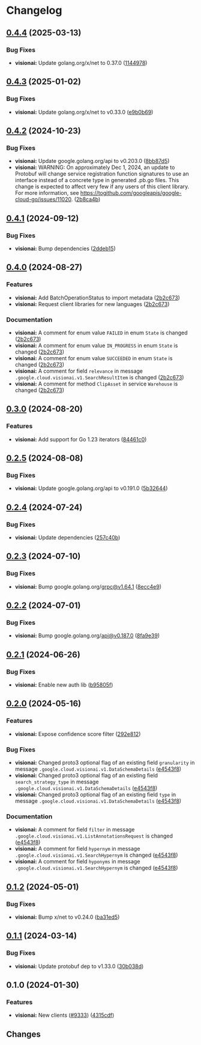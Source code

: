 # Changelog

## [0.4.4](https://github.com/googleapis/google-cloud-go/compare/visionai/v0.4.3...visionai/v0.4.4) (2025-03-13)


### Bug Fixes

* **visionai:** Update golang.org/x/net to 0.37.0 ([1144978](https://github.com/googleapis/google-cloud-go/commit/11449782c7fb4896bf8b8b9cde8e7441c84fb2fd))

## [0.4.3](https://github.com/googleapis/google-cloud-go/compare/visionai/v0.4.2...visionai/v0.4.3) (2025-01-02)


### Bug Fixes

* **visionai:** Update golang.org/x/net to v0.33.0 ([e9b0b69](https://github.com/googleapis/google-cloud-go/commit/e9b0b69644ea5b276cacff0a707e8a5e87efafc9))

## [0.4.2](https://github.com/googleapis/google-cloud-go/compare/visionai/v0.4.1...visionai/v0.4.2) (2024-10-23)


### Bug Fixes

* **visionai:** Update google.golang.org/api to v0.203.0 ([8bb87d5](https://github.com/googleapis/google-cloud-go/commit/8bb87d56af1cba736e0fe243979723e747e5e11e))
* **visionai:** WARNING: On approximately Dec 1, 2024, an update to Protobuf will change service registration function signatures to use an interface instead of a concrete type in generated .pb.go files. This change is expected to affect very few if any users of this client library. For more information, see https://togithub.com/googleapis/google-cloud-go/issues/11020. ([2b8ca4b](https://github.com/googleapis/google-cloud-go/commit/2b8ca4b4127ce3025c7a21cc7247510e07cc5625))

## [0.4.1](https://github.com/googleapis/google-cloud-go/compare/visionai/v0.4.0...visionai/v0.4.1) (2024-09-12)


### Bug Fixes

* **visionai:** Bump dependencies ([2ddeb15](https://github.com/googleapis/google-cloud-go/commit/2ddeb1544a53188a7592046b98913982f1b0cf04))

## [0.4.0](https://github.com/googleapis/google-cloud-go/compare/visionai/v0.3.0...visionai/v0.4.0) (2024-08-27)


### Features

* **visionai:** Add BatchOperationStatus to import metadata ([2b2c673](https://github.com/googleapis/google-cloud-go/commit/2b2c673ade81b686fa579b49e557d51853aa370a))
* **visionai:** Request client libraries for new languages ([2b2c673](https://github.com/googleapis/google-cloud-go/commit/2b2c673ade81b686fa579b49e557d51853aa370a))


### Documentation

* **visionai:** A comment for enum value `FAILED` in enum `State` is changed ([2b2c673](https://github.com/googleapis/google-cloud-go/commit/2b2c673ade81b686fa579b49e557d51853aa370a))
* **visionai:** A comment for enum value `IN_PROGRESS` in enum `State` is changed ([2b2c673](https://github.com/googleapis/google-cloud-go/commit/2b2c673ade81b686fa579b49e557d51853aa370a))
* **visionai:** A comment for enum value `SUCCEEDED` in enum `State` is changed ([2b2c673](https://github.com/googleapis/google-cloud-go/commit/2b2c673ade81b686fa579b49e557d51853aa370a))
* **visionai:** A comment for field `relevance` in message `.google.cloud.visionai.v1.SearchResultItem` is changed ([2b2c673](https://github.com/googleapis/google-cloud-go/commit/2b2c673ade81b686fa579b49e557d51853aa370a))
* **visionai:** A comment for method `ClipAsset` in service `Warehouse` is changed ([2b2c673](https://github.com/googleapis/google-cloud-go/commit/2b2c673ade81b686fa579b49e557d51853aa370a))

## [0.3.0](https://github.com/googleapis/google-cloud-go/compare/visionai/v0.2.5...visionai/v0.3.0) (2024-08-20)


### Features

* **visionai:** Add support for Go 1.23 iterators ([84461c0](https://github.com/googleapis/google-cloud-go/commit/84461c0ba464ec2f951987ba60030e37c8a8fc18))

## [0.2.5](https://github.com/googleapis/google-cloud-go/compare/visionai/v0.2.4...visionai/v0.2.5) (2024-08-08)


### Bug Fixes

* **visionai:** Update google.golang.org/api to v0.191.0 ([5b32644](https://github.com/googleapis/google-cloud-go/commit/5b32644eb82eb6bd6021f80b4fad471c60fb9d73))

## [0.2.4](https://github.com/googleapis/google-cloud-go/compare/visionai/v0.2.3...visionai/v0.2.4) (2024-07-24)


### Bug Fixes

* **visionai:** Update dependencies ([257c40b](https://github.com/googleapis/google-cloud-go/commit/257c40bd6d7e59730017cf32bda8823d7a232758))

## [0.2.3](https://github.com/googleapis/google-cloud-go/compare/visionai/v0.2.2...visionai/v0.2.3) (2024-07-10)


### Bug Fixes

* **visionai:** Bump google.golang.org/grpc@v1.64.1 ([8ecc4e9](https://github.com/googleapis/google-cloud-go/commit/8ecc4e9622e5bbe9b90384d5848ab816027226c5))

## [0.2.2](https://github.com/googleapis/google-cloud-go/compare/visionai/v0.2.1...visionai/v0.2.2) (2024-07-01)


### Bug Fixes

* **visionai:** Bump google.golang.org/api@v0.187.0 ([8fa9e39](https://github.com/googleapis/google-cloud-go/commit/8fa9e398e512fd8533fd49060371e61b5725a85b))

## [0.2.1](https://github.com/googleapis/google-cloud-go/compare/visionai/v0.2.0...visionai/v0.2.1) (2024-06-26)


### Bug Fixes

* **visionai:** Enable new auth lib ([b95805f](https://github.com/googleapis/google-cloud-go/commit/b95805f4c87d3e8d10ea23bd7a2d68d7a4157568))

## [0.2.0](https://github.com/googleapis/google-cloud-go/compare/visionai/v0.1.2...visionai/v0.2.0) (2024-05-16)


### Features

* **visionai:** Expose confidence score filter ([292e812](https://github.com/googleapis/google-cloud-go/commit/292e81231b957ae7ac243b47b8926564cee35920))


### Bug Fixes

* **visionai:** Changed proto3 optional flag of an existing field `granularity` in message `.google.cloud.visionai.v1.DataSchemaDetails` ([e4543f8](https://github.com/googleapis/google-cloud-go/commit/e4543f87bbad42eb37f501a4571128c3a426780b))
* **visionai:** Changed proto3 optional flag of an existing field `search_strategy_type` in message `.google.cloud.visionai.v1.DataSchemaDetails` ([e4543f8](https://github.com/googleapis/google-cloud-go/commit/e4543f87bbad42eb37f501a4571128c3a426780b))
* **visionai:** Changed proto3 optional flag of an existing field `type` in message `.google.cloud.visionai.v1.DataSchemaDetails` ([e4543f8](https://github.com/googleapis/google-cloud-go/commit/e4543f87bbad42eb37f501a4571128c3a426780b))


### Documentation

* **visionai:** A comment for field `filter` in message `.google.cloud.visionai.v1.ListAnnotationsRequest` is changed ([e4543f8](https://github.com/googleapis/google-cloud-go/commit/e4543f87bbad42eb37f501a4571128c3a426780b))
* **visionai:** A comment for field `hypernym` in message `.google.cloud.visionai.v1.SearchHypernym` is changed ([e4543f8](https://github.com/googleapis/google-cloud-go/commit/e4543f87bbad42eb37f501a4571128c3a426780b))
* **visionai:** A comment for field `hyponyms` in message `.google.cloud.visionai.v1.SearchHypernym` is changed ([e4543f8](https://github.com/googleapis/google-cloud-go/commit/e4543f87bbad42eb37f501a4571128c3a426780b))

## [0.1.2](https://github.com/googleapis/google-cloud-go/compare/visionai/v0.1.1...visionai/v0.1.2) (2024-05-01)


### Bug Fixes

* **visionai:** Bump x/net to v0.24.0 ([ba31ed5](https://github.com/googleapis/google-cloud-go/commit/ba31ed5fda2c9664f2e1cf972469295e63deb5b4))

## [0.1.1](https://github.com/googleapis/google-cloud-go/compare/visionai/v0.1.0...visionai/v0.1.1) (2024-03-14)


### Bug Fixes

* **visionai:** Update protobuf dep to v1.33.0 ([30b038d](https://github.com/googleapis/google-cloud-go/commit/30b038d8cac0b8cd5dd4761c87f3f298760dd33a))

## 0.1.0 (2024-01-30)


### Features

* **visionai:** New clients ([#9333](https://github.com/googleapis/google-cloud-go/issues/9333)) ([4315cdf](https://github.com/googleapis/google-cloud-go/commit/4315cdf6bfdcd9ed6e9137254451eabbc5cb420b))

## Changes
